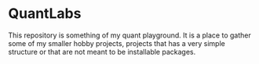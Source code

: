 # QuantLabs
This repository is something of my quant playground. It is a place to gather some of my smaller hobby projects, projects that has a very simple structure or that are not meant to be installable packages.